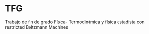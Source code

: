# TFG
Trabajo de fin de grado Física- Termodinámica y física estadista con restricted Boltzmann Machines
